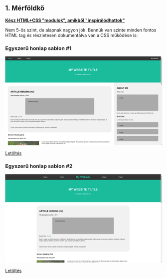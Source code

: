 ## 1. Mérföldkő

**[Kész HTML+CSS "modulok", amikből "inspirálódhattok"](https://www.w3schools.com/howto/default.asp)**

Nem 5-ös szint, de alapnak nagyon jók. Bennük van szinte minden fontos HTML tag és részletesen dokumentálva van a CSS műkődése is:

### Egyszerű honlap sablon #1

[![TEgyszerű honlap #1](/img/img02.png)](https://barnagergely.github.io/SZTEWebtervProjekt/sablonok/merfoldko1/simple-website-1/)

[Letöltés](https://github.com/BarnaGergely/SZTEWebtervProjekt/raw/main/sablonok/merfoldko1/sablonok/merfoldko1/simple-website-1.zip)

### Egyszerű honlap sablon #2

[![TEgyszerű honlap #2](/img/img01.png)](https://barnagergely.github.io/SZTEWebtervProjekt/sablonok/merfoldko1/simple-website-2/)

[Letöltés](https://github.com/BarnaGergely/SZTEWebtervProjekt/raw/main/sablonok/merfoldko1/simple-website-2.zip)
